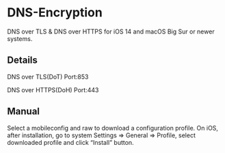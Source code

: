 # DNS-Encryption
DNS over TLS &amp; DNS over HTTPS for iOS 14 and macOS Big Sur or newer systems.

## Details
DNS over TLS(DoT) Port:853 

DNS over HTTPS(DoH) Port:443

## Manual
Select a mobileconfig and raw to download a configuration profile.
On iOS, after installation, go to system Settings => General => Profile, select downloaded profile and click “Install” button.
